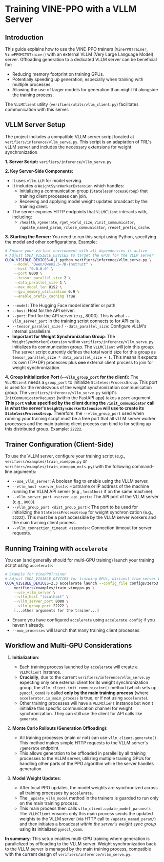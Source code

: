 # Training VINE-PPO with a VLLM Server

## Introduction

This guide explains how to use the VINE-PPO trainers (`VinePPOTrainer`, `VinePPOMCTSTrainer`) with an external VLLM (Very Large Language Model) server. Offloading generation to a dedicated VLLM server can be beneficial for:
-   Reducing memory footprint on training GPUs.
-   Potentially speeding up generation, especially when training with multiple processes.
-   Allowing the use of larger models for generation than might fit alongside the training process.

The `VLLMClient` utility (`verifiers/utils/vllm_client.py`) facilitates communication with this server.

## VLLM Server Setup

The project includes a compatible VLLM server script located at `verifiers/inference/vllm_serve.py`. This script is an adaptation of TRL's vLLM server and includes the necessary extensions for weight synchronization.

**1. Server Script:**
   `verifiers/inference/vllm_serve.py`

**2. Key Server-Side Components:**
   - It uses `vllm.LLM` for model serving.
   - It includes a `WeightSyncWorkerExtension` which handles:
     - Initializing a communication group (`StatelessProcessGroup`) that training client processes can join.
     - Receiving and applying model weight updates broadcast by the training client.
   - The server exposes HTTP endpoints that `VLLMClient` interacts with, including:
     - `/health`, `/generate`, `/get_world_size`, `/init_communicator`, `/update_named_param`, `/close_communicator`, `/reset_prefix_cache`.

**3. Starting the Server:**
   You need to run this script using Python, specifying the model and other configurations.
   Example:
   ```bash
   # Ensure your virtual environment with all dependencies is active
   # Adjust CUDA_VISIBLE_DEVICES to target the GPUs for the VLLM server
   CUDA_VISIBLE_DEVICES=0,1 python verifiers/inference/vllm_serve.py \
       --model "Qwen/Qwen2.5-7B-Instruct" \
       --host "0.0.0.0" \
       --port 8000 \
       --tensor_parallel_size 2 \
       --data_parallel_size 1 \
       --max_model_len 8192 \
       --gpu_memory_utilization 0.9 \
       --enable_prefix_caching True
   ```
   -   `--model`: The Hugging Face model identifier or path.
   -   `--host`: Host for the API server.
   -   `--port`: Port for the API server (e.g., 8000). This is what `--vllm_server_port` in the training script connects to for API calls.
   -   `--tensor_parallel_size` / `--data_parallel_size`: Configure vLLM's internal parallelism.
   -   **Important for Weight Synchronization Group**: The `WeightSyncWorkerExtension` within `verifiers/inference/vllm_serve.py` initializes its communication group. The `VLLMClient` will join this group. The server script currently defines the total world size for this group as `tensor_parallel_size * data_parallel_size + 1`. This means it expects its own (TP\*DP) processes plus **one** external client process to join for weight synchronization.

**4. Group Initialization Port (`--vllm_group_port` for the client):**
   The `VLLMClient` needs a `group_port` to initialize `StatelessProcessGroup`. This port is used for the rendezvous of the weight synchronization communication group. The `verifiers/inference/vllm_serve.py` script's `InitCommunicatorRequest` (within the FastAPI app) takes a `port` argument. **This `port` value specified by the client during the `/init_communicator` call is what the server's `WeightSyncWorkerExtension` will use to create its `StatelessProcessGroup`.** Therefore, the `--vllm_group_port` used when running your training script must be a free port that all vLLM server worker processes and the main training client process can bind to for setting up this distributed group. Example: `22222`.

## Trainer Configuration (Client-Side)

To use the VLLM server, configure your training script (e.g., `verifiers/examples/train_vineppo.py` or `verifiers/examples/train_vineppo_mcts.py`) with the following command-line arguments:

-   `--use_vllm_server`: A boolean flag to enable using the VLLM server.
-   `--vllm_host <server_host>`: Hostname or IP address of the machine running the VLLM API server (e.g., `localhost` if on the same machine).
-   `--vllm_server_port <server_api_port>`: The API port of the VLLM server (e.g., `8000`).
-   `--vllm_group_port <dist_group_port>`: The port to be used for initializing the `StatelessProcessGroup` for weight synchronization (e.g., `22222`). This must be a port accessible by the VLLM server workers and the main training client process.
-   `--vllm_connection_timeout <seconds>`: Connection timeout for server requests.

## Running Training with `accelerate`

You can (and generally should for multi-GPU training) launch your training script using `accelerate`:

```bash
# Example for VinePPOTrainer
# Adjust CUDA_VISIBLE_DEVICES for training GPUs, distinct from server GPUs if needed
CUDA_VISIBLE_DEVICES=2,3 accelerate launch --config_file configs/zero3.yaml --num_processes 2 \
    verifiers/examples/train_vineppo.py \
    --use_vllm_server \
    --vllm_host "localhost" \
    --vllm_server_port 8000 \
    --vllm_group_port 22222 \
    [...other arguments for the trainer...]
```

-   Ensure you have configured `accelerate` using `accelerate config` if you haven't already.
-   `--num_processes` will launch that many training client processes.

## Workflow and Multi-GPU Considerations

1.  **Initialization**:
    *   Each training process launched by `accelerate` will create a `VLLMClient` instance.
    *   **Crucially**, due to the current `verifiers/inference/vllm_serve.py` expecting only one external client for its weight synchronization group, the `vllm_client.init_communicator()` method (which sets up `pynccl_comm`) is called **only by the main training process** (where `accelerator.is_main_process` is true, or if not using `accelerate`).
    *   Other training processes will have a `VLLMClient` instance but won't initialize this specific communication channel for weight synchronization. They can still use the client for API calls like `generate`.

2.  **Monte Carlo Rollouts (Generation Offloading)**:
    *   All training processes (main or not) can use `vllm_client.generate()`. This method makes simple HTTP requests to the VLLM server's `/generate` endpoint.
    *   This allows generation to be offloaded in parallel by all training processes to the VLLM server, utilizing multiple training GPUs for handling other parts of the PPO algorithm while the server handles generation.

3.  **Model Weight Updates**:
    *   After local PPO updates, the model weights are synchronized across all training processes by `accelerate`.
    *   The `_update_vllm_model` method in the trainers is guarded to run only on the main training process.
    *   This main process then calls `vllm_client.update_model_params()`. The `VLLMClient` ensures only this main process sends the updated weights to the VLLM server (via HTTP call to `/update_named_param/`) and then initiates a broadcast *within the server's weight sync group* using its initialized `pynccl_comm`.

**In summary**: This setup enables multi-GPU training where generation is parallelized by offloading to the VLLM server. Weight synchronization back to the VLLM server is managed by the main training process, compatible with the current design of `verifiers/inference/vllm_serve.py`.
```
